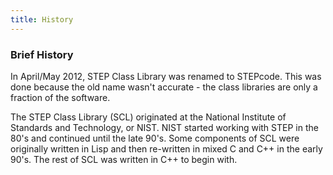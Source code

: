 ```yaml
---
title: History
---
```


### Brief History

In April/May 2012, STEP Class Library was renamed to STEPcode. This was
done because the old name wasn't accurate - the class libraries are only
a fraction of the software.

The STEP Class Library (SCL) originated at the National Institute of
Standards and Technology, or NIST. NIST started working with STEP in the
80's and continued until the late 90's. Some components of SCL were
originally written in Lisp and then re-written in mixed C and C++ in the
early 90's. The rest of SCL was written in C++ to begin with.
